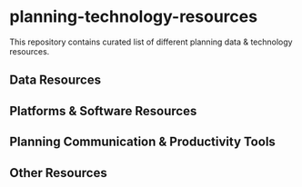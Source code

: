 # planning-technology-resources
This repository contains curated list of different planning data &amp; technology resources.

## Data Resources

## Platforms & Software Resources

## Planning Communication & Productivity Tools

## Other Resources
